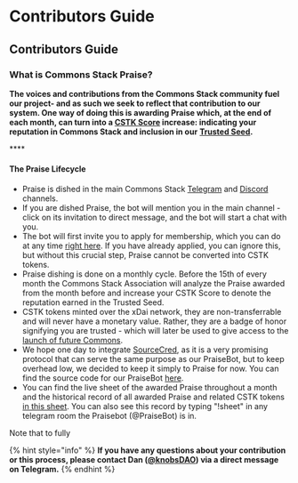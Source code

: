 # Contributors Guide

## Contributors Guide

### What is Commons Stack Praise?

**The voices and contributions from the Commons Stack community fuel our project- and as such we seek to reflect that contribution to our system. One way of doing this is awarding Praise which, at the end of each month, can turn into a [CSTK Score](https://medium.com/commonsstack/cstk-the-token-of-the-commons-stack-trusted-seed-931978625c61) increase: indicating your reputation in Commons Stack and inclusion in our** [**Trusted Seed**](https://medium.com/giveth/the-trusted-seed-of-the-commons-stack-5af6fb04cd30)**.**

\*\*\*\*

#### The Praise Lifecycle

* Praise is dished in the main Commons Stack [Telegram](https://t.me/CommonsStack) and [Discord](https://discord.com/invite/KXn9Y7jzvz) channels.
* If you are dished Praise, the bot will mention you in the main channel - click on its invitation to direct message, and the bot will start a chat with you.
* The bot will first invite you to apply for membership, which you can do at any time [right here](http://commonsstack.org/apply). If you have already applied, you can ignore this, but without this crucial step, Praise cannot be converted into CSTK tokens.
* Praise dishing is done on a monthly cycle. Before the 15th of every month the Commons Stack Association will analyze the Praise awarded from the month before and increase your CSTK Score to denote the reputation earned in the Trusted Seed. 
* CSTK tokens minted over the xDai network, they are non-transferrable and will never have a monetary value. Rather, they are a badge of honor signifying you are trusted - which will later be used to give access to the [launch of future Commons](https://medium.com/giveth/the-commons-stack-scaling-the-commons-to-re-prioritize-people-and-the-planet-fdc076aec4eb).
* We hope one day to integrate [SourceCred](https://sourcecred.io/), as it is a very promising protocol that can serve the same purpose as our PraiseBot, but to keep overhead low, we decided to keep it simply to Praise for now. You can find the source code for our PraiseBot [here](https://github.com/commons-stack/CommonsStackBot).
* You can find the live sheet of the awarded Praise throughout a month and the historical record of all awarded Praise and related CSTK tokens [in this sheet](https://docs.google.com/spreadsheets/d/1Qxgjg4YxTBNIIwIEm3WGDcmGs_8Klv-UzztQCzYLvNA/edit?usp=sharing). You can also see this record by typing "!sheet" in any telegram room the Praisebot \(@PraiseBot\) is in.

Note that to fully 

{% hint style="info" %}
**If you have any questions about your contribution or this process, please contact Dan \([@knobsDAO](https://t.me/knobsDAO)\) via a direct message on Telegram.**
{% endhint %}

